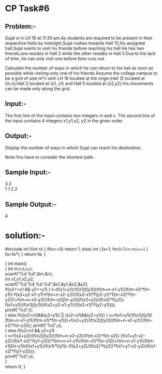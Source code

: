 # CP Task#6
## Problem:-

<p>
Sujal is in LH 16 at 11:30 pm.As students are required to be present in their respective Halls by midnight,Sujal rushes towards Hall 12,his assigned hall.Sujal wants to visit his friends before reaching his hall.He has two friends,one resides in Hall 2 while the other resides in Hall 5.Due to the lack of time ,he can only visit one before time runs out.

Calculate the number of ways in which he can return to his hall as soon as possible while visiting only one of his friends.Assume the college campus to be a grid of size m*n with LH 16 located at the origin,Hall 12 located at (m,n),Hall 2 located at (x1, y1) and Hall 5 located at (x2,y2).His movements can be made only along the grid.

## Input:- 
The first line of the input contains two integers m and n.
The second line of the input contains 4 integers x1,y1,x2, y2 in the given order.

## Output:-
Display the number of ways in which Sujal can reach his destination.

Note:You have to consider the shortest path.  

## Sample Input:-
3 2  
1 1 2 2  
## Sample Output:-
4</p>

# solution:-

<p>#include<stdio.h>
int f(int n)
{
    if(n==0)
    return 1;
    else{
    int i,fa=1;
    for(i=1;i<=n;i++)
    {
        fa=fa*i;
    }
    return fa;
    }

}
int main()  
{
    int m,n,t,u,v;    
    scanf("%d %d",&m,&n);  
    int x1,y1,x2,y2;  
    scanf("%d %d %d %d",&x1,&y1,&x2,&y2);  
    if(x2>=x1 && y2>=y1)
    {
        t=(f(x1+y1)/(f(x1)*f(y1)))*(f(m+n-x1-y1)/(f(m-x1)*f(n-y1))-f(x2+y2-x1-y1)*f(m+n-x2-y2)/(f(x2-x1)*f(y2-y1)*f(m-x2)*f(n-y2)))+f(m+n-x2-y2)/(f(m-x2)*f(n-y2))*(f(x2+y2)/(f(x2)*f(y2))-f(x1+y1)/(f(x1)*f(y1))*(f(x2+y2-x1-y1)/(f(x2-x1)*f(y2-y1))));  
        printf("%d",t);  
    }
    else if(((x2>x1)&&(y2<y1)) || ((x2<x1)&&(y2>y1)))
    {
        u=f(x1+y1)/(f(x1)*f(y1))*(f(m+n-x1-y1)/(f(m-x1)*f(n-y1)))+f(x2+y2)/(f(x2)*f(y2))*(f(m+n-x2-y2)/(f(m-x2)*f(n-y2)));
        printf("%d",u);  
    }
    else if(x2<x1 && y2<y1)  
    {
        v=f(x2+y2)/(f(x2)*f(y2))*(f(m+n-x2-y2)/(f(m-x2)*f(n-y2))-(f(x1+y1-x2-y2)/(f(x1-x2)*f(y1-y2)))*f(m+n-x1-y1)/(f(m-x1)*f(n-y1)))+f(m+n-x1-y1)/(f(m-x1)*f(n-y1))*(f(x1+y1)/(f(x1)*f(y1))-(f(x2+y2)/(f(x2)*f(y2))*f(x1+y1-x2-y2)/(f(x1-x2)*f(y1-y2))));  
        printf("%d",v);    
    }  
    return 0;
}
</p>